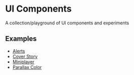 # UI Components
A collection/playground of UI components and experiments

## Examples
- [Alerts](http://arkmuntasser.github.io/ui-components/alerts/)
- [Cover Story](http://arkmuntasser.github.io/ui-components/cover-story/)
- [Miniplayer](http://arkmuntasser.github.io/ui-components/miniplayer/)
- [Parallax Color](http://arkmuntasser.github.io/ui-components/parallax-color/)
